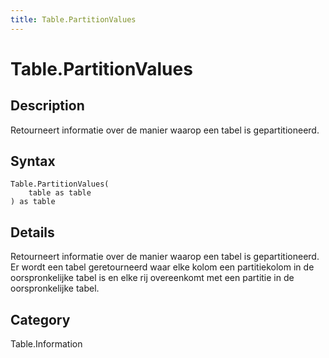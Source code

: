 ```yaml
---
title: Table.PartitionValues
---
```


# Table.PartitionValues


## Description

Retourneert informatie over de manier waarop een tabel is gepartitioneerd.


## Syntax

```powerquery
Table.PartitionValues(
    table as table
) as table
```


## Details

Retourneert informatie over de manier waarop een tabel is gepartitioneerd.  Er wordt een tabel geretourneerd waar elke kolom een partitiekolom in de oorspronkelijke tabel is en elke rij overeenkomt met een partitie in de oorspronkelijke tabel.



## Category
Table.Information
